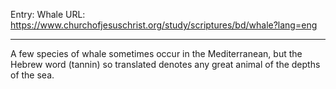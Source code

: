Entry: Whale
URL: https://www.churchofjesuschrist.org/study/scriptures/bd/whale?lang=eng

---

A few species of whale sometimes occur in the Mediterranean, but the Hebrew word (tannin) so translated denotes any great animal of the depths of the sea.
